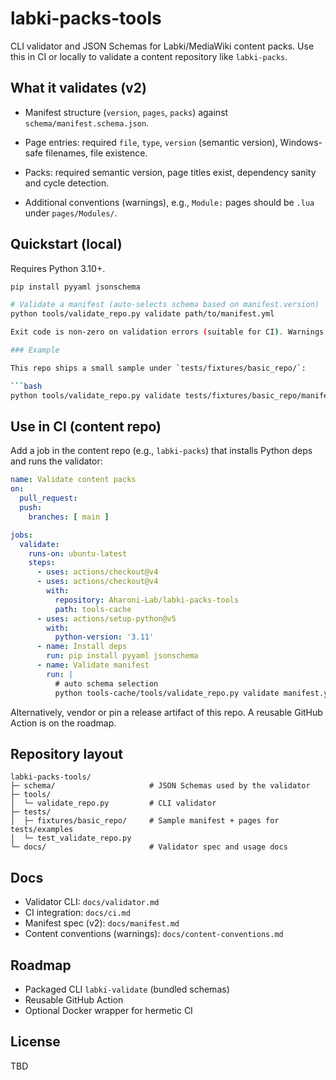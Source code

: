# labki-packs-tools

CLI validator and JSON Schemas for Labki/MediaWiki content packs. Use this in CI or locally to validate a content repository like `labki-packs`.

## What it validates (v2)

- Manifest structure (`version`, `pages`, `packs`) against `schema/manifest.schema.json`.
- Page entries: required `file`, `type`, `version` (semantic version), Windows-safe filenames, file existence.
- Packs: required semantic version, page titles exist, dependency sanity and cycle detection.
 
- Additional conventions (warnings), e.g., `Module:` pages should be `.lua` under `pages/Modules/`.

## Quickstart (local)

Requires Python 3.10+.

```bash
pip install pyyaml jsonschema

# Validate a manifest (auto-selects schema based on manifest.version)
python tools/validate_repo.py validate path/to/manifest.yml

Exit code is non-zero on validation errors (suitable for CI). Warnings do not change the exit code.

### Example

This repo ships a small sample under `tests/fixtures/basic_repo/`:

```bash
python tools/validate_repo.py validate tests/fixtures/basic_repo/manifest.yml
```

## Use in CI (content repo)

Add a job in the content repo (e.g., `labki-packs`) that installs Python deps and runs the validator:

```yaml
name: Validate content packs
on:
  pull_request:
  push:
    branches: [ main ]

jobs:
  validate:
    runs-on: ubuntu-latest
    steps:
      - uses: actions/checkout@v4
      - uses: actions/checkout@v4
        with:
          repository: Aharoni-Lab/labki-packs-tools
          path: tools-cache
      - uses: actions/setup-python@v5
        with:
          python-version: '3.11'
      - name: Install deps
        run: pip install pyyaml jsonschema
      - name: Validate manifest
        run: |
          # auto schema selection
          python tools-cache/tools/validate_repo.py validate manifest.yml
```

Alternatively, vendor or pin a release artifact of this repo. A reusable GitHub Action is on the roadmap.

## Repository layout

```text
labki-packs-tools/
├─ schema/                     # JSON Schemas used by the validator
├─ tools/
│  └─ validate_repo.py         # CLI validator
├─ tests/
│  ├─ fixtures/basic_repo/     # Sample manifest + pages for tests/examples
│  └─ test_validate_repo.py
└─ docs/                       # Validator spec and usage docs
```

## Docs

- Validator CLI: `docs/validator.md`
- CI integration: `docs/ci.md`
- Manifest spec (v2): `docs/manifest.md`
- Content conventions (warnings): `docs/content-conventions.md`

## Roadmap

- Packaged CLI `labki-validate` (bundled schemas)
- Reusable GitHub Action
- Optional Docker wrapper for hermetic CI

## License

TBD
